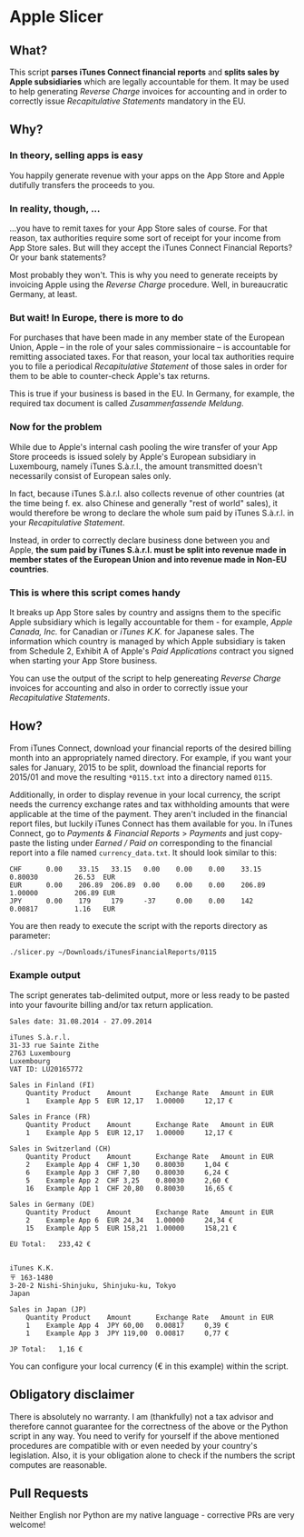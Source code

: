 # Apple Slicer

## What?
This script **parses iTunes Connect financial reports** and **splits sales by Apple subsidiaries** which are legally accountable for them.
It may be used to help generating *Reverse Charge* invoices for accounting and in order to correctly issue *Recapitulative Statements* mandatory in the EU.

## Why?

### In theory, selling apps is easy
You happily generate revenue with your apps on the App Store and Apple dutifully transfers the proceeds to you.

### In reality, though, ...
...you have to remit taxes for your App Store sales of course. For that reason, tax authorities require some sort of receipt for your income from App Store sales.
But will they accept the iTunes Connect Financial Reports? Or your bank statements?

Most probably they won't. This is why you need to generate receipts by invoicing Apple using the *Reverse Charge* procedure. Well, in bureaucratic Germany, at least.

### But wait! In Europe, there is more to do
For purchases that have been made in any member state of the European Union, Apple – in the role of your sales commissionaire – is accountable for remitting associated taxes.
For that reason, your local tax authorities require you to file a periodical *Recapitulative Statement* of those sales in order for them to be able to counter-check Apple's tax returns.

This is true if your business is based in the EU. In Germany, for example, the required tax document is called *Zusammenfassende Meldung*.

### Now for the problem
While due to Apple's internal cash pooling the wire transfer of your App Store proceeds is issued solely by Apple's European subsidiary in Luxembourg, namely iTunes S.à.r.l., the amount transmitted doesn't necessarily consist of European sales only.

In fact, because iTunes S.à.r.l. also collects revenue of other countries (at the time being f. ex. also Chinese and generally "rest of world" sales), it would therefore be wrong to declare the whole sum paid by iTunes S.à.r.l. in your *Recapitulative Statement*.

Instead, in order to correctly declare business done between you and Apple, **the sum paid by iTunes S.à.r.l. must be split into revenue made in member states of the European Union and into revenue made in Non-EU countries**.

### This is where this script comes handy
It breaks up App Store sales by country and assigns them to the specific Apple subsidiary which is legally accountable for them - for example,  *Apple Canada, Inc.* for Canadian or *iTunes K.K.* for Japanese sales.
The information which country is managed by which Apple subsidiary is taken from Schedule 2, Exhibit A of Apple's *Paid Applications* contract you signed when starting your App Store business.

You can use the output of the script to help genereating *Reverse Charge* invoices for accounting and also in order to correctly issue your *Recapitulative Statements*.

## How?

From iTunes Connect, download your financial reports of the desired billing month into an appropriately named directory.
For example, if you want your sales for January, 2015 to be split, download the financial reports for 2015/01 and move the resulting `*0115.txt` into a directory named `0115`.

Additionally, in order to display revenue in your local currency, the script needs the currency exchange rates and tax withholding amounts that were applicable at the time of the payment.
They aren't included in the financial report files, but luckily iTunes Connect has them available for you. In iTunes Connect, go to *Payments & Financial Reports* > *Payments* and just copy-paste the listing under *Earned / Paid on* corresponding to the financial report into a file named `currency_data.txt`. It should look similar to this:

```text
CHF      0.00    33.15   33.15   0.00    0.00    0.00    33.15   0.80030         26.53  EUR
EUR      0.00    206.89  206.89  0.00    0.00    0.00    206.89  1.00000         206.89 EUR
JPY      0.00    179     179     -37     0.00    0.00    142     0.00817         1.16   EUR
```

You are then ready to execute the script with the reports directory as parameter:

```sh
./slicer.py ~/Downloads/iTunesFinancialReports/0115
```
### Example output

The script generates tab-delimited output, more or less ready to be pasted into your favourite billing and/or tax return application.

```text
Sales date: 31.08.2014 - 27.09.2014 

iTunes S.à.r.l.
31-33 rue Sainte Zithe
2763 Luxembourg
Luxembourg
VAT ID: LU20165772

Sales in Finland (FI)
	Quantity Product	Amount		Exchange Rate	Amount in EUR
	1	 Example App 5	EUR 12,17	1.00000		12,17 €

Sales in France (FR)
	Quantity Product	Amount		Exchange Rate	Amount in EUR
	1	 Example App 5	EUR 12,17	1.00000		12,17 €

Sales in Switzerland (CH)
	Quantity Product	Amount		Exchange Rate	Amount in EUR
	2	 Example App 4	CHF 1,30	0.80030		1,04 €
	6	 Example App 3	CHF 7,80	0.80030		6,24 €
	5	 Example App 2	CHF 3,25	0.80030		2,60 €
	16	 Example App 1	CHF 20,80	0.80030		16,65 €

Sales in Germany (DE)
	Quantity Product	Amount		Exchange Rate	Amount in EUR
	2	 Example App 6	EUR 24,34	1.00000		24,34 €
	15	 Example App 5	EUR 158,21	1.00000		158,21 €

EU Total:	233,42 €


iTunes K.K.
〒 163-1480
3-20-2 Nishi-Shinjuku, Shinjuku-ku, Tokyo
Japan

Sales in Japan (JP)
	Quantity Product	Amount		Exchange Rate	Amount in EUR
	1	 Example App 4	JPY 60,00	0.00817		0,39 €
	1	 Example App 3	JPY 119,00	0.00817		0,77 €

JP Total:	1,16 €
```

You can configure your local currency (€ in this example) within the script.

## Obligatory disclaimer

There is absolutely no warranty. I am (thankfully) not a tax advisor and therefore cannot guarantee for the correctness of the above or the Python script in any way.
You need to verify for yourself if the above mentioned procedures are compatible with or even needed by your country's legislation.
Also, it is your obligation alone to check if the numbers the script computes are reasonable.

## Pull Requests
Neither English nor Python are my native language - corrective PRs are very welcome!
